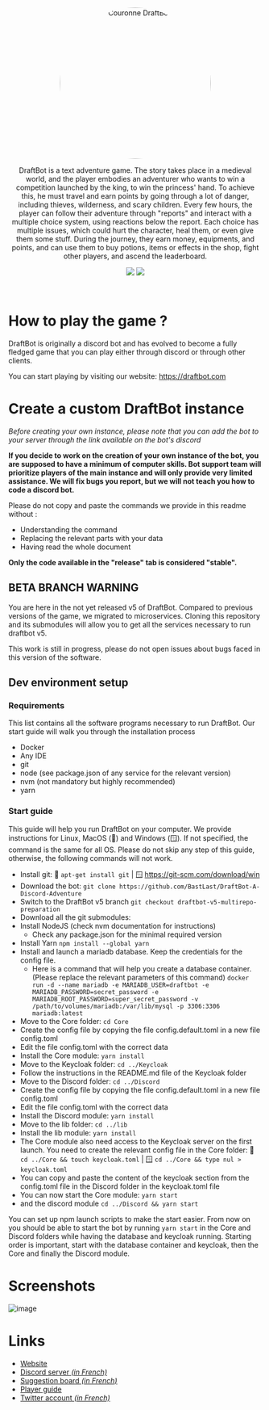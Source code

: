 <div style="text-align: center;">
<img src="https://cdn.discordapp.com/attachments/456120666874183680/575235193384861716/couronne.png" style="border-radius: 50%; width: 300px" alt="Couronne DraftBot">

DraftBot is a text adventure game. The story takes place in a medieval world, and the player embodies an adventurer who wants to win a competition launched by the king, to win the princess' hand. To achieve this, he must travel and earn points by going through a lot of danger, including thieves, wilderness, and scary children. Every few hours, the player can follow their adventure through "reports" and interact with a multiple choice system, using reactions below the report. Each choice has multiple issues, which could hurt the character, heal them, or even give them some stuff. During the journey, they earn money, equipments, and points, and can use them to buy potions, items or effects in the shop, fight other players, and ascend the leaderboard.

[![](https://img.shields.io/discord/429765017332613120.svg)](https://discord.gg/5JqrMtZ)
[![](https://img.shields.io/github/stars/BastLast/DraftBot-A-Discord-Adventure.svg?label=Stars&style=social)](https://github.com/BastLast/DraftBot-A-Discord-Adventure)

</div>

<br>

# How to play the game ?

DraftBot is originally a discord bot and has evolved to become a fully fledged game that you can play either through discord or through other clients.

You can start playing by visiting our website: https://draftbot.com

# Create a custom DraftBot instance

_Before creating your own instance, please note that you can add the bot to your server through the link available on
the bot's discord_

**If you decide to work on the creation of your own instance of the bot, you are supposed to have a minimum of computer
skills. Bot support team will prioritize players of the main instance and will only provide very limited assistance. We
will fix bugs you report, but we will not teach you how to code a discord bot.**

Please do not copy and paste the commands we provide in this readme without :
- Understanding the command
- Replacing the relevant parts with your data
- Having read the whole document

**Only the code available in the "release" tab is considered "stable".**

## BETA BRANCH WARNING

You are here in the not yet released v5 of DraftBot. Compared to previous versions of the game, we migrated to microservices. Cloning this repository and its submodules will allow you to get all the services necessary to run draftbot v5.

This work is still in progress, please do not open issues about bugs faced in this version of the software.

## Dev environment setup

### Requirements

This list contains all the software programs necessary to run DraftBot. Our start guide will walk you through the installation process

- Docker
- Any IDE
- git
- node (see package.json of any service for the relevant version)
- nvm (not mandatory but highly recommended)
- yarn

### Start guide

This guide will help you run DraftBot on your computer. We provide instructions for Linux, MacOS (🐧) and Windows (🪟). If not specified, the command is the same for all OS.
Please do not skip any step of this guide, otherwise, the following commands will not work.

- Install git: 🐧 `apt-get install git` | 🪟 https://git-scm.com/download/win
- Download the bot: `git clone https://github.com/BastLast/DraftBot-A-Discord-Adventure`
- Switch to the DraftBot v5 branch `git checkout draftbot-v5-multirepo-preparation`
- Download all the git submodules:
- Install NodeJS (check nvm documentation for instructions)
  - Check any package.json for the minimal required version
- Install Yarn `npm install --global yarn`
- Install and launch a mariadb database. Keep the credentials for the config file. 
  - Here is a command that will help you create a database container. (Please replace the relevant parameters of this command)
    `docker run -d --name mariadb -e MARIADB_USER=draftbot -e MARIADB_PASSWORD=secret_password -e MARIADB_ROOT_PASSWORD=super_secret_password -v /path/to/volumes/mariadb:/var/lib/mysql -p 3306:3306 mariadb:latest`
- Move to the Core folder: `cd Core`
- Create the config file by copying the file config.default.toml in a new file config.toml
- Edit the file config.toml with the correct data
- Install the Core module: `yarn install`
- Move to the Keycloak folder: `cd ../Keycloak`
- Follow the instructions in the README.md file of the Keycloak folder
- Move to the Discord folder: `cd ../Discord`
- Create the config file by copying the file config.default.toml in a new file config.toml
- Edit the file config.toml with the correct data
- Install the Discord module: `yarn install`
- Move to the lib folder: `cd ../lib`
- Install the lib module: `yarn install`
- The Core module also need access to the Keycloak server on the first launch. You need to create the relevant config file in the Core folder: 🐧 `cd ../Core && touch keycloak.toml` | 🪟 `cd ../Core && type nul > keycloak.toml`
- You can copy and paste the content of the keycloak section from the config.toml file in the Discord folder in the keycloak.toml file
- You can now start the Core module: `yarn start`
- and the discord module `cd ../Discord && yarn start`

You can set up npm launch scripts to make the start easier.
From now on you should be able to start the bot by running `yarn start` in the Core and Discord folders while having the database and keycloak running.
Starting order is important, start with the database container and keycloak, then the Core and finally the Discord module.

# Screenshots

![image](https://user-images.githubusercontent.com/56274541/120916573-ad599000-c6aa-11eb-9e6f-ccc804bc63b2.png)

# Links

- [Website](https://draftbot.com)
- [Discord server _(in French)_](https://discord.gg/5JqrMtZ)
- [Suggestion board _(in French)_](https://feedback.draftbot.com/)
- [Player guide](https://guide.draftbot.com)
- [Twitter account _(in French)_](https://twitter.com/DraftBot_?s=09)
